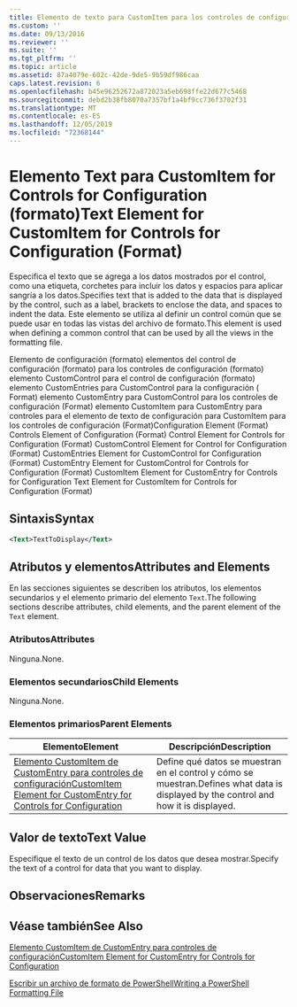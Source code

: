 ```yaml
---
title: Elemento de texto para CustomItem para los controles de configuración (Format) | Microsoft Docs
ms.custom: ''
ms.date: 09/13/2016
ms.reviewer: ''
ms.suite: ''
ms.tgt_pltfrm: ''
ms.topic: article
ms.assetid: 87a4079e-602c-42de-9de5-9b59df986caa
caps.latest.revision: 6
ms.openlocfilehash: b45e96252672a872023a5eb698ffe22d677c5468
ms.sourcegitcommit: debd2b38fb8070a7357bf1a4bf9cc736f3702f31
ms.translationtype: MT
ms.contentlocale: es-ES
ms.lasthandoff: 12/05/2019
ms.locfileid: "72368144"
---
```

# <a name="text-element-for-customitem-for-controls-for-configuration-format"></a><span data-ttu-id="ab414-102">Elemento Text para CustomItem for Controls for Configuration (formato)</span><span class="sxs-lookup"><span data-stu-id="ab414-102">Text Element for CustomItem for Controls for Configuration (Format)</span></span>

<span data-ttu-id="ab414-103">Especifica el texto que se agrega a los datos mostrados por el control, como una etiqueta, corchetes para incluir los datos y espacios para aplicar sangría a los datos.</span><span class="sxs-lookup"><span data-stu-id="ab414-103">Specifies text that is added to the data that is displayed by the control, such as a label, brackets to enclose the data, and spaces to indent the data.</span></span> <span data-ttu-id="ab414-104">Este elemento se utiliza al definir un control común que se puede usar en todas las vistas del archivo de formato.</span><span class="sxs-lookup"><span data-stu-id="ab414-104">This element is used when defining a common control that can be used by all the views in the formatting file.</span></span>

<span data-ttu-id="ab414-105">Elemento de configuración (formato) elementos del control de configuración (formato) para los controles de configuración (formato) elemento CustomControl para el control de configuración (formato) elemento CustomEntries para CustomControl para la configuración ( Format) elemento CustomEntry para CustomControl para los controles de configuración (Format) elemento CustomItem para CustomEntry para controles para el elemento de texto de configuración para CustomItem para los controles de configuración (Format)</span><span class="sxs-lookup"><span data-stu-id="ab414-105">Configuration Element (Format) Controls Element of Configuration (Format) Control Element for Controls for Configuration (Format) CustomControl Element for Control for Configuration (Format) CustomEntries Element for CustomControl for Configuration (Format) CustomEntry Element for CustomControl for Controls for Configuration (Format) CustomItem Element for CustomEntry for Controls for Configuration Text Element for CustomItem for Controls for Configuration (Format)</span></span>

## <a name="syntax"></a><span data-ttu-id="ab414-106">Sintaxis</span><span class="sxs-lookup"><span data-stu-id="ab414-106">Syntax</span></span>

```xml
<Text>TextToDisplay</Text>
```

## <a name="attributes-and-elements"></a><span data-ttu-id="ab414-107">Atributos y elementos</span><span class="sxs-lookup"><span data-stu-id="ab414-107">Attributes and Elements</span></span>

<span data-ttu-id="ab414-108">En las secciones siguientes se describen los atributos, los elementos secundarios y el elemento primario del elemento `Text`.</span><span class="sxs-lookup"><span data-stu-id="ab414-108">The following sections describe attributes, child elements, and the parent element of the `Text` element.</span></span>

### <a name="attributes"></a><span data-ttu-id="ab414-109">Atributos</span><span class="sxs-lookup"><span data-stu-id="ab414-109">Attributes</span></span>

<span data-ttu-id="ab414-110">Ninguna.</span><span class="sxs-lookup"><span data-stu-id="ab414-110">None.</span></span>

### <a name="child-elements"></a><span data-ttu-id="ab414-111">Elementos secundarios</span><span class="sxs-lookup"><span data-stu-id="ab414-111">Child Elements</span></span>

<span data-ttu-id="ab414-112">Ninguna.</span><span class="sxs-lookup"><span data-stu-id="ab414-112">None.</span></span>

### <a name="parent-elements"></a><span data-ttu-id="ab414-113">Elementos primarios</span><span class="sxs-lookup"><span data-stu-id="ab414-113">Parent Elements</span></span>

|<span data-ttu-id="ab414-114">Elemento</span><span class="sxs-lookup"><span data-stu-id="ab414-114">Element</span></span>|<span data-ttu-id="ab414-115">Descripción</span><span class="sxs-lookup"><span data-stu-id="ab414-115">Description</span></span>|
|-------------|-----------------|
|[<span data-ttu-id="ab414-116">Elemento CustomItem de CustomEntry para controles de configuración</span><span class="sxs-lookup"><span data-stu-id="ab414-116">CustomItem Element for CustomEntry for Controls for Configuration</span></span>](./customitem-element-for-customentry-for-controls-for-configuration-format.md)|<span data-ttu-id="ab414-117">Define qué datos se muestran en el control y cómo se muestran.</span><span class="sxs-lookup"><span data-stu-id="ab414-117">Defines what data is displayed by the control and how it is displayed.</span></span>|

## <a name="text-value"></a><span data-ttu-id="ab414-118">Valor de texto</span><span class="sxs-lookup"><span data-stu-id="ab414-118">Text Value</span></span>

<span data-ttu-id="ab414-119">Especifique el texto de un control de los datos que desea mostrar.</span><span class="sxs-lookup"><span data-stu-id="ab414-119">Specify the text of a control for data that you want to display.</span></span>

## <a name="remarks"></a><span data-ttu-id="ab414-120">Observaciones</span><span class="sxs-lookup"><span data-stu-id="ab414-120">Remarks</span></span>

## <a name="see-also"></a><span data-ttu-id="ab414-121">Véase también</span><span class="sxs-lookup"><span data-stu-id="ab414-121">See Also</span></span>

[<span data-ttu-id="ab414-122">Elemento CustomItem de CustomEntry para controles de configuración</span><span class="sxs-lookup"><span data-stu-id="ab414-122">CustomItem Element for CustomEntry for Controls for Configuration</span></span>](./customitem-element-for-customentry-for-controls-for-configuration-format.md)

[<span data-ttu-id="ab414-123">Escribir un archivo de formato de PowerShell</span><span class="sxs-lookup"><span data-stu-id="ab414-123">Writing a PowerShell Formatting File</span></span>](./writing-a-powershell-formatting-file.md)
